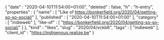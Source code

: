 {
  "date" : "2020-04-10T11:54:00+01:00",
  "deleted" : false,
  "h" : "h-entry",
  "properties" : {
    "name" : [ "Like of https://bonkerfield.org/2020/04/getting-so-so-social/" ],
    "published" : [ "2020-04-10T11:54:00+01:00" ],
    "category" : [ "indieweb" ],
    "like-of" : [ "https://bonkerfield.org/2020/04/getting-so-so-social/" ]
  },
  "kind" : "likes",
  "slug" : "2020/04/vckb6",
  "tags" : [ "indieweb" ],
  "client_id" : "https://indigenous.realize.be"
}
